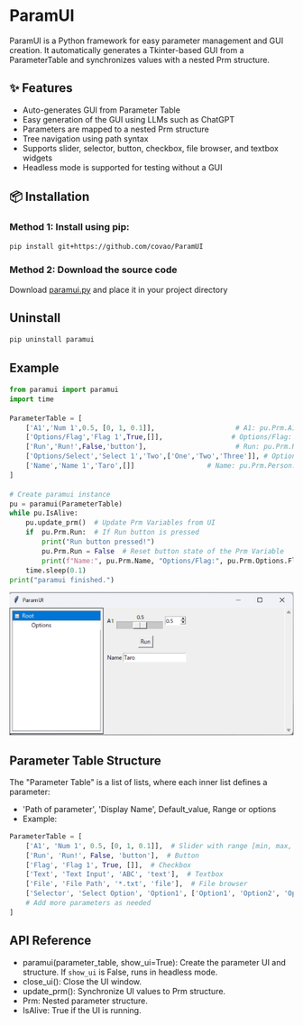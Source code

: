 # ParamUI

ParamUI is a Python framework for easy parameter management and GUI creation. It automatically generates a Tkinter-based GUI from a ParameterTable and synchronizes values with a nested Prm structure.

## ✨ Features
- Auto-generates GUI from Parameter Table
- Easy generation of the GUI using LLMs such as ChatGPT
- Parameters are mapped to a nested Prm structure
- Tree navigation using path syntax
- Supports slider, selector, button, checkbox, file browser, and textbox widgets
- Headless mode is supported for testing without a GUI

## 📦 Installation
### Method 1: Install using pip:
```bash
pip install git+https://github.com/covao/ParamUI
```
### Method 2: Download the source code
Download [paramui.py](./paramui/paramui.py) and place it in your project directory

## Uninstall
```bash
pip uninstall paramui
```

## Example
~~~python
from paramui import paramui
import time

ParameterTable = [
    ['A1','Num 1',0.5, [0, 1, 0.1]],                    # A1: pu.Prm.A1
    ['Options/Flag','Flag 1',True,[]],                 # Options/Flag: pu.Prm.Settings.Flag  
    ['Run','Run!',False,'button'],                      # Run: pu.Prm.Run
    ['Options/Select','Select 1','Two',['One','Two','Three']], # Options/Select: pu.Prm.Options.Select
    ['Name','Name 1','Taro',[]]                  # Name: pu.Prm.Person.Name
]

# Create paramui instance
pu = paramui(ParameterTable)
while pu.IsAlive:
    pu.update_prm()  # Update Prm Variables from UI
    if  pu.Prm.Run:  # If Run button is pressed
        print("Run button pressed!")
        pu.Prm.Run = False  # Reset button state of the Prm Variable
        print(f"Name:", pu.Prm.Name, "Options/Flag:", pu.Prm.Options.Flag, "A1:", pu.Prm.A1)
    time.sleep(0.1)
print("paramui finished.")
~~~

![ParamUI Example](./paramui_example.gif)

## Parameter Table Structure
The "Parameter Table" is a list of lists, where each inner list defines a parameter:
- 'Path of parameter', 'Display Name', Default_value, Range or options
- Example:
```python
ParameterTable = [
    ['A1', 'Num 1', 0.5, [0, 1, 0.1]],  # Slider with range [min, max, step]
    ['Run', 'Run!', False, 'button'],  # Button
    ['Flag', 'Flag 1', True, []],  # Checkbox
    ['Text', 'Text Input', 'ABC', 'text'],  # Textbox
    ['File', 'File Path', '*.txt', 'file'],  # File browser
    ['Selector', 'Select Option', 'Option1', ['Option1', 'Option2', 'Option3']],  # Selector with options
    # Add more parameters as needed
]
```
 
## API Reference
- paramui(parameter_table, show_ui=True): Create the parameter UI and structure. If `show_ui` is False, runs in headless mode.
- close_ui(): Close the UI window.
- update_prm(): Synchronize UI values to Prm structure.
- Prm: Nested parameter structure.
- IsAlive: True if the UI is running.

